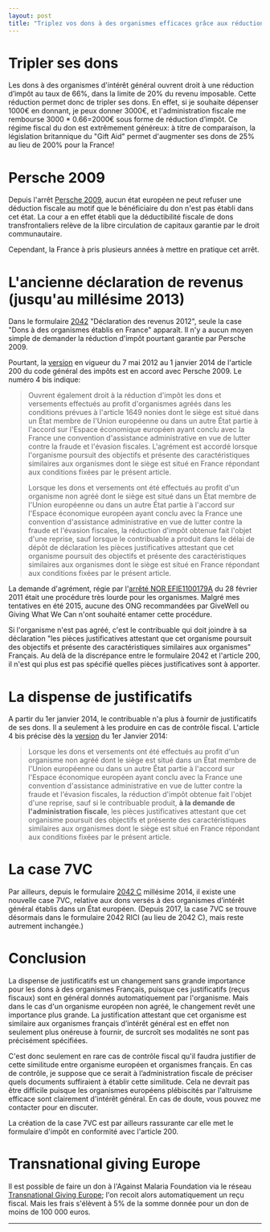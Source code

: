 ```yaml
---
layout: post
title: "Triplez vos dons à des organismes efficaces grâce aux réductions d'impôt"
---
```


# Tripler ses dons
Les dons à des organismes d'intérêt général ouvrent droit à une réduction d’impôt au taux de 66%, dans la limite de 20% du revenu imposable. Cette réduction permet donc de tripler ses dons. En effet, si je souhaite dépenser 1000€ en donnant, je peux donner 3000€, et l'administration fiscale me rembourse 3000 * 0.66=2000€ sous forme de réduction d’impôt. Ce régime fiscal du don est extrêmement généreux: à titre de comparaison, la législation britannique du "Gift Aid" permet d'augmenter ses dons de 25% au lieu de 200% pour la France!

# Persche 2009
Depuis l'arrêt [Persche 2009](http://ec.europa.eu/dgs/legal_service/arrets/07c318_fr.pdf), aucun état européen ne peut refuser une déduction fiscale au motif que le bénéficiaire du don n'est pas établi dans cet état. La cour a en effet établi que la déductibilité fiscale de dons transfrontaliers
relève de la libre circulation de capitaux garantie par le droit communautaire.

Cependant, la France à pris plusieurs années à mettre en pratique cet arrêt.

# L'ancienne déclaration de revenus (jusqu'au millésime 2013)
Dans le formulaire [2042](https://www.impots.gouv.fr/portail/files/formulaires/2042/2013/2042_271.pdf) "Déclaration des revenus 2012", seule la case "Dons à des organismes établis en France" apparaît. Il n'y a aucun moyen simple de demander la réduction d'impôt pourtant garantie par Persche 2009.

Pourtant, la [version](https://www.legifrance.gouv.fr/affichCodeArticle.do;jsessionid=DD0171F6E8E5869873409AF6EDD6C68C.tplgfr23s_1?idArticle=LEGIARTI000025842354&cidTexte=LEGITEXT000006069577&categorieLien=id&dateTexte=20131231) en vigueur du 7 mai 2012 au 1 janvier 2014 de l'article 200 du code général des impôts est en accord avec Persche 2009. Le numéro 4 bis indique:
> Ouvrent également droit à la réduction d'impôt les dons et versements effectués au profit d'organismes agréés dans les conditions prévues à l'article 1649 nonies dont le siège est situé dans un État membre de l'Union européenne ou dans un autre État partie à l'accord sur l'Espace économique européen ayant conclu avec la France une convention d'assistance administrative en vue de lutter contre la fraude et l'évasion fiscales. L'agrément est accordé lorsque l'organisme poursuit des objectifs et présente des caractéristiques similaires aux organismes dont le siège est situé en France répondant aux conditions fixées par le présent article.
>
> Lorsque les dons et versements ont été effectués au profit d'un organisme non agréé dont le siège est situé dans un État membre de l'Union européenne ou dans un autre État partie à l'accord sur l'Espace économique européen ayant conclu avec la France une convention d'assistance administrative en vue de lutter contre la fraude et l'évasion fiscales, la réduction d'impôt obtenue fait l'objet d'une reprise, sauf lorsque le contribuable a produit dans le délai de dépôt de déclaration les pièces justificatives attestant que cet organisme poursuit des objectifs et présente des caractéristiques similaires aux organismes dont le siège est situé en France répondant aux conditions fixées par le présent article.

La demande d'agrément, régie par l'[arrêté NOR EFIE1100179A](https://drive.google.com/file/d/0B16cnVspvUSLMkhMa3dvQ2lPMHM/view) du 28 février 2011 était une procédure très lourde pour les organismes. Malgré mes tentatives en été 2015, aucune des ONG recommandées par GiveWell ou Giving What We Can n'ont souhaité entamer cette procédure.

Si l'organisme n'est pas agréé, c'est le contribuable qui doit joindre à sa déclaration "les pièces justificatives attestant que cet organisme poursuit des objectifs et présente des caractéristiques similaires aux organismes" Français. Au delà de la discrépance entre le formulaire 2042 et l'article 200, il n'est qui plus est pas spécifié quelles pièces justificatives sont à apporter.

# La dispense de justificatifs
A partir du 1er janvier 2014, le contribuable n'a plus à fournir de justificatifs de ses dons. Il a seulement à les produire en cas de contrôle fiscal. L'article 4 bis précise dès la [version](https://www.legifrance.gouv.fr/affichCodeArticle.do;jsessionid=CB23702BEEA5F08A62DFA0AFC6A886CB.tplgfr23s_1?idArticle=LEGIARTI000028447547&cidTexte=LEGITEXT000006069577&categorieLien=id&dateTexte=20140529) du 1er Janvier 2014:
> Lorsque les dons et versements ont été effectués au profit d'un organisme non agréé dont le siège est situé dans un État membre de l'Union européenne ou dans un autre État partie à l'accord sur l'Espace économique européen ayant conclu avec la France une convention d'assistance administrative en vue de lutter contre la fraude et l'évasion fiscales, la réduction d'impôt obtenue fait l'objet d'une reprise, sauf si le contribuable produit, **à la demande de l'administration fiscale**, les pièces justificatives attestant que cet organisme poursuit des objectifs et présente des caractéristiques similaires aux organismes dont le siège est situé en France répondant aux conditions fixées par le présent article.

# La case 7VC
Par ailleurs, depuis le formulaire [2042 C](https://www.impots.gouv.fr/portail/files/formulaires/2042/2014/2042_276.pdf) millésime 2014, il existe une nouvelle case 7VC, relative aux dons versés à des organismes d’intérêt général établis dans un État européen. (Depuis 2017, la case 7VC se trouve désormais dans le formulaire 2042 RICI (au lieu de 2042 C), mais reste autrement inchangée.)

# Conclusion
La dispense de justificatifs est un changement sans grande importance pour les dons à des organismes Français, puisque ces justificatifs (reçus fiscaux) sont en général donnés automatiquement par l'organisme. Mais dans le cas d'un organisme européen non agréé, le changement revêt une importance plus grande. La justification attestant que cet organisme est similaire aux organismes français d’intérêt général est en effet non seulement plus onéreuse à fournir, de surcroît ses modalités ne sont pas précisément spécifiées.

C'est donc seulement en rare cas de contrôle fiscal qu'il faudra justifier de cette similitude entre organisme européen et organismes français. En cas de contrôle, je suppose que ce serait à l’administration fiscale de préciser quels documents suffiraient à établir cette similitude. Cela ne devrait pas être difficile puisque les organismes européens plébiscités par l'altruisme efficace sont clairement d'intérêt général. En cas de doute, vous pouvez me contacter pour en discuter.

La création de la case 7VC est par ailleurs rassurante car elle met le formulaire d'impôt en conformité avec l'article 200.

# Transnational giving Europe
Il est possible de faire un don à l'Against Malaria Foundation via le réseau [Transnational Giving Europe](https://dons.fondationdefrance.org/tge/); l'on recoit alors automatiquement un reçu fiscal. Mais les frais s'élèvent à 5% de la somme donnée pour un don de moins de 100 000 euros.

<hr> <!-- hr to be added before footnotes--> 
